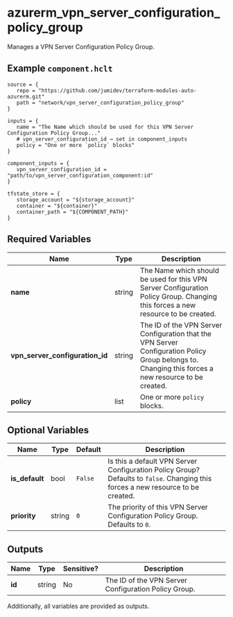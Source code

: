 # azurerm_vpn_server_configuration_policy_group

Manages a VPN Server Configuration Policy Group.

## Example `component.hclt`

```hcl
source = {
   repo = "https://github.com/jumidev/terraform-modules-auto-azurerm.git"   
   path = "network/vpn_server_configuration_policy_group"   
}

inputs = {
   name = "The Name which should be used for this VPN Server Configuration Policy Group..."   
   # vpn_server_configuration_id → set in component_inputs
   policy = "One or more `policy` blocks"   
}

component_inputs = {
   vpn_server_configuration_id = "path/to/vpn_server_configuration_component:id"   
}

tfstate_store = {
   storage_account = "${storage_account}"   
   container = "${container}"   
   container_path = "${COMPONENT_PATH}"   
}

```

## Required Variables

| Name | Type |  Description |
| ---- | --------- |  ----------- |
| **name** | string |  The Name which should be used for this VPN Server Configuration Policy Group. Changing this forces a new resource to be created. | 
| **vpn_server_configuration_id** | string |  The ID of the VPN Server Configuration that the VPN Server Configuration Policy Group belongs to. Changing this forces a new resource to be created. | 
| **policy** | list |  One or more `policy` blocks. | 

## Optional Variables

| Name | Type |  Default  |  Description |
| ---- | --------- |  ----------- | ----------- |
| **is_default** | bool |  `False`  |  Is this a default VPN Server Configuration Policy Group? Defaults to `false`. Changing this forces a new resource to be created. | 
| **priority** | string |  `0`  |  The priority of this VPN Server Configuration Policy Group. Defaults to `0`. | 



## Outputs

| Name | Type | Sensitive? | Description |
| ---- | ---- | --------- | --------- |
| **id** | string | No  | The ID of the VPN Server Configuration Policy Group. | 

Additionally, all variables are provided as outputs.
